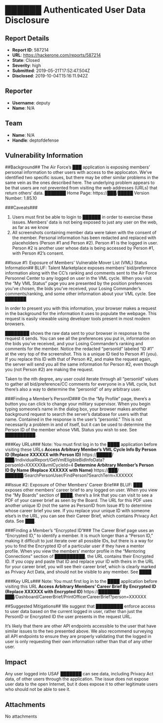 # ██████ Authenticated User Data Disclosure

## Report Details
- **Report ID**: 587214
- **URL**: https://hackerone.com/reports/587214
- **State**: Closed
- **Severity**: high
- **Submitted**: 2019-05-21T17:52:47.504Z
- **Disclosed**: 2019-10-04T15:16:11.942Z

## Reporter
- **Username**: deputy
- **Name**: N/A

## Team
- **Name**: N/A
- **Handle**: deptofdefense

## Vulnerability Information
##Background##
The Air Force’s ███ application is exposing members’ personal information to other users with access to the applocaton. We’ve identified two specific issues, but there may be other similar problems in the same vein as the ones described here. The underlying problem appears to be that users are not prevented from visiting the web addresses (URLs) that return others’ data.
███████ Home Page: https://███/█████
Version Number: 1.85.10

###Caveats###
1. Users must first be able to login to ██████ in order to exercise these issues. Members’ data is not being exposed to just any user on the web, as far as we know
2. All screenshots containing member data were taken with the consent of the member. Personal information has been redacted and replaced with placeholders (Person #1 and Person #2). Person #1 is the logged in user. Person #2 is another user whose data is being accessed by Person #1, with Person #2’s consent.

##Issue #1: Exposure of Members’ Vulnerable Mover List (VML) Status Information##
BLUF: Talent Marketplace exposes members’ bid/preference information along with the CC’s ranking and comments sent to the Air Force Personnel Center to any logged on user in the VML cycle.
When you visit the “My VML Status” page you are presented by the position preferences you’ve chosen, the bids you’ve received, your Losing Commander’s comments/ranking, and some other information about your VML cycle. See ███████

In order to present you with this information, your browser makes a request in the background for the information it uses to populate the webpage. This request is easily viewable using developer tools present in most modern browsers.

████████ shows the raw data sent to your browser in response to the request it sends. You can see all the preferences you put in, information on the bids you’ve received, and your Losing Commander’s ranking and comments for the member. Notice the redacted “personId” labeled “ID #1” at the very top of the screenshot. This is a unique ID tied to Person #1 (you). If you replace this ID with that of Person #2, and make the request again, the server will send you all the same information for Person #2, even though you (not Person #2) are making the request.

Taken to the nth degree, any user could iterate through all “personId” values to gather all bid/preference/CC comments for everyone in a VML cycle, but there’s also a way to determine the “personId” of any arbitrary user.

###Finding a Member’s PersonID###
On the “My Profile” page, there’s a button you can click to change your military supervisor. When you begin typing someone’s name in the dialog box, your browser makes another background request to search the server’s database for users with that name. Contained in the response is the user’s “personId.” This is not necessarily a problem in and of itself, but it can be used to determine the Person ID of the member whose VML Status you wish to see. See ██████████.

###Key URLs###
Note: You must first log in to the ████ application before visiting these URLs
**Access Arbitrary Member’s VML Cycle Info By Person ID (Replace XXXXXX with Person ID)**
https://█████/███/IndividualReport/GetVmlEligibleBidInfoData?personId=XXXXXX&vmlCycleId=4
**Determine Arbitrary Member’s Person ID By Name (Replace XXXXXX with Name)**
https://███/██████/SearchPersonUser/FindPerson?SearchTerm=XXXXXX

##Issue #2: Exposure of Other Members’ Career Brief##
BLUF: ███ exposes other members’ career brief to any logged on user.
When you view the “My Boards” section of ████, there’s a link that you can visit to see a PDF of your career brief as seen by the Board. The URL for this PDF uses another unique ID (not the same as PersonID from Issue #1) to determine whose career brief you see. If you replace your unique ID with someone else’s in the URL, you can see their Career Brief, which contains Privacy Act data. See ███.

###Finding a Member’s “Encrypted ID”###
The Career Brief page uses an “Encrypted ID,” to identify a member. It is much longer than a “Person ID,” making it difficult to just iterate over all possible IDs, but there is a way for you to find the Encrypted ID of a particular user if they have a mentor profile. When you view the members’ mentor profile in the “Mentoring Connections” section of ██████████, the URL contains their Encrypted ID. If you copy and paste that ID and replace your ID with theirs in the URL for your career brief, you will see their career brief, which is clearly marked as Privacy Act Data, and should not be visible to any member. See ████

###Key URLs###
Note: You must first log in to the ████ application before visiting this URL
**Access Arbitrary Members’ Career Brief By Encrypted ID (Replace XXXXXX with Encrypted ID)**
https://███████/███/Dashboard/CareerBrief/PrintOfficerCareerBrief?person=XXXXXX

##Suggested Mitigations##
We suggest that █████████ enforce access to user data based on the current logged in user, rather than just the PersonID or Encrypted ID the user presents in the request URL.

It’s likely that there are other API endpoints accessible to the user that have similar issues to the two presented above. We also recommend surveying all API endpoints to ensure they are properly validating that the logged in user is only requesting their own information rather than that of any other user.

## Impact

Any user logged into USAF ███████ can see data, including Privacy Act data, of other users through the application. The issue does not expose user data to the open Internet, but it does expose it to other legitimate users who should not be able to see it.

## Attachments
No attachments
